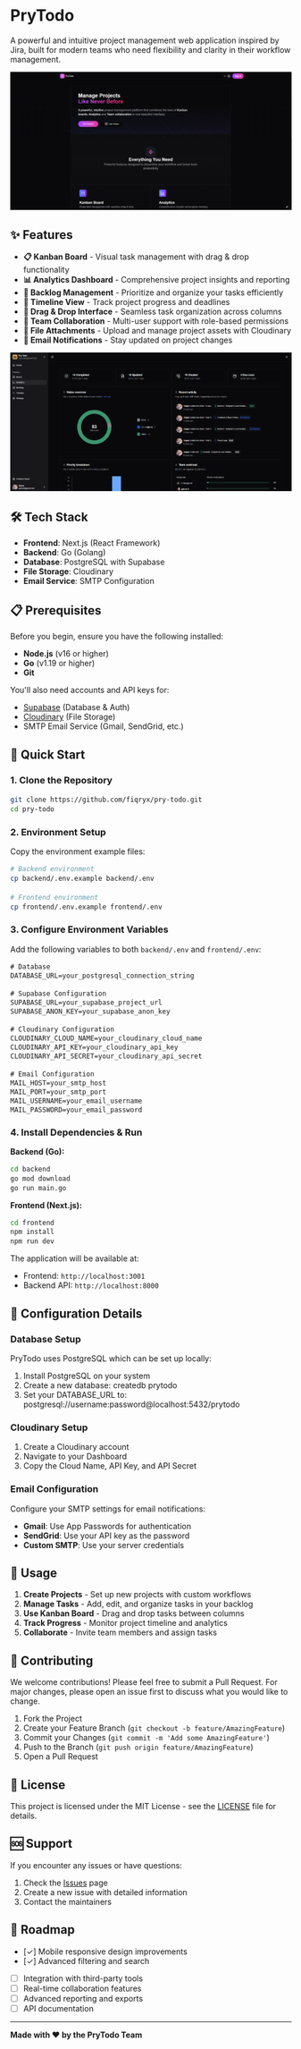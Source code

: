 # PryTodo

A powerful and intuitive project management web application inspired by Jira, built for modern teams who need flexibility and clarity in their workflow management.

[![Pry](./screenshots/main-page.png)](https://pry-todo.vercel.app/)

## ✨ Features

- **📋 Kanban Board** - Visual task management with drag & drop functionality
- **📊 Analytics Dashboard** - Comprehensive project insights and reporting
- **📝 Backlog Management** - Prioritize and organize your tasks efficiently
- **📅 Timeline View** - Track project progress and deadlines
- **🎯 Drag & Drop Interface** - Seamless task organization across columns
- **👥 Team Collaboration** - Multi-user support with role-based permissions
- **📸 File Attachments** - Upload and manage project assets with Cloudinary
- **📧 Email Notifications** - Stay updated on project changes

[![Pry](./screenshots/analytic-pages.png)](https://pry-todo.vercel.app/)

## 🛠️ Tech Stack

- **Frontend**: Next.js (React Framework)
- **Backend**: Go (Golang)
- **Database**: PostgreSQL with Supabase
- **File Storage**: Cloudinary
- **Email Service**: SMTP Configuration

## 📋 Prerequisites

Before you begin, ensure you have the following installed:

- **Node.js** (v16 or higher)
- **Go** (v1.19 or higher)
- **Git**

You'll also need accounts and API keys for:
- [Supabase](https://supabase.com/) (Database & Auth)
- [Cloudinary](https://cloudinary.com/) (File Storage)
- SMTP Email Service (Gmail, SendGrid, etc.)

## 🚀 Quick Start

### 1. Clone the Repository

```bash
git clone https://github.com/fiqryx/pry-todo.git
cd pry-todo
```

### 2. Environment Setup

Copy the environment example files:

```bash
# Backend environment
cp backend/.env.example backend/.env

# Frontend environment  
cp frontend/.env.example frontend/.env
```

### 3. Configure Environment Variables

Add the following variables to both `backend/.env` and `frontend/.env`:

```env
# Database
DATABASE_URL=your_postgresql_connection_string

# Supabase Configuration
SUPABASE_URL=your_supabase_project_url
SUPABASE_ANON_KEY=your_supabase_anon_key

# Cloudinary Configuration
CLOUDINARY_CLOUD_NAME=your_cloudinary_cloud_name
CLOUDINARY_API_KEY=your_cloudinary_api_key
CLOUDINARY_API_SECRET=your_cloudinary_api_secret

# Email Configuration
MAIL_HOST=your_smtp_host
MAIL_PORT=your_smtp_port
MAIL_USERNAME=your_email_username
MAIL_PASSWORD=your_email_password
```

### 4. Install Dependencies & Run

**Backend (Go):**
```bash
cd backend
go mod download
go run main.go
```

**Frontend (Next.js):**
```bash
cd frontend
npm install
npm run dev
```

The application will be available at:
- Frontend: `http://localhost:3001`
- Backend API: `http://localhost:8000`

## 🔧 Configuration Details

### Database Setup
PryTodo uses PostgreSQL which can be set up locally:
1. Install PostgreSQL on your system
2. Create a new database: createdb prytodo
3. Set your DATABASE_URL to: postgresql://username:password@localhost:5432/prytodo

### Cloudinary Setup
1. Create a Cloudinary account
2. Navigate to your Dashboard
3. Copy the Cloud Name, API Key, and API Secret

### Email Configuration
Configure your SMTP settings for email notifications:
- **Gmail**: Use App Passwords for authentication
- **SendGrid**: Use your API key as the password
- **Custom SMTP**: Use your server credentials

## 📱 Usage

1. **Create Projects** - Set up new projects with custom workflows
2. **Manage Tasks** - Add, edit, and organize tasks in your backlog
3. **Use Kanban Board** - Drag and drop tasks between columns
4. **Track Progress** - Monitor project timeline and analytics
5. **Collaborate** - Invite team members and assign tasks

## 🤝 Contributing

We welcome contributions! Please feel free to submit a Pull Request. For major changes, please open an issue first to discuss what you would like to change.

1. Fork the Project
2. Create your Feature Branch (`git checkout -b feature/AmazingFeature`)
3. Commit your Changes (`git commit -m 'Add some AmazingFeature'`)
4. Push to the Branch (`git push origin feature/AmazingFeature`)
5. Open a Pull Request

## 📄 License

This project is licensed under the MIT License - see the [LICENSE](LICENSE) file for details.

## 🆘 Support

If you encounter any issues or have questions:

1. Check the [Issues](https://github.com/fiqryx/pry-todo/issues) page
2. Create a new issue with detailed information
3. Contact the maintainers

## 🎯 Roadmap

- [&check;] Mobile responsive design improvements
- [&check;] Advanced filtering and search
- [ ] Integration with third-party tools
- [ ] Real-time collaboration features
- [ ] Advanced reporting and exports
- [ ] API documentation

---

**Made with ❤️ by the PryTodo Team**